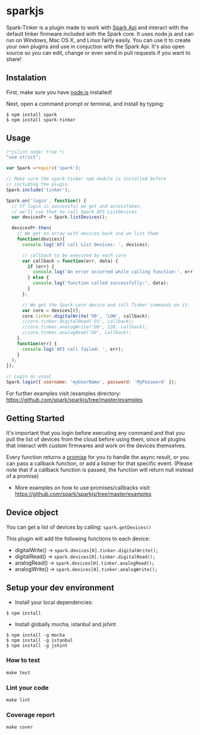 sparkjs
=======

Spark-Tinker is a plugin made to work with [Spark Api](https://github.com/spark/spark-tinker)
and interact with the default tinker firmware included with the Spark core.
It uses node.js and can run on Windows, Mac OS X, and Linux fairly easily.
You can use it to create your own plugins and use in conjuction with the Spark Api.
It's also open source so you can edit, change or even send in pull requests if you want to share!

## Instalation

First, make sure you have [node.js](http://nodejs.org/) installed!

Next, open a command prompt or terminal, and install by typing:

```shell
$ npm install spark
$ npm install spark-tinker
```

## Usage

```javascript
/*jslint node: true */
"use strict";

var Spark =require('spark');

// Make sure the spark-tinker npm module is installed before
// including the plugin.
Spark.include('tinker');

Spark.on('login', function() {
  // If login is successful we get and accessToken,
  // we'll use that to call Spark API ListDevices
  var devicesPr = Spark.listDevices();

  devicesPr.then(
    // We get an array with devices back and we list them
    function(devices){
      console.log('API call List Devices: ', devices);

      // callback to be executed by each core
      var callback = function(err, data) {
        if (err) {
          console.log('An error occurred while calling function:', err);
        } else {
          console.log('function called successfully:', data);
        }
      };

      // We get the Spark core device and call Tinker commands on it:
      var core = devices[0];
      core.tinker.digitalWrite('D0', 'LOW', callback);
      //core.tinker.digitalRead('D1', callback);
      //core.tinker.analogWrite('D0', 128, callback);
      //core.tinker.analogRead('D0', callback);
    },
    function(err) {
      console.log('API call failed: ', err);
    }
  );
});

// Login as usual
Spark.login({ username: 'myUserName', password: 'MyPassword' });

```

For further examples visit /examples directory: https://github.com/spark/sparkjs/tree/master/examples

## Getting Started

It's important that you login before executing any command and that you pull the list of devices from the cloud
before using them, since all plugins that interact with custom firmwares and work on the devices themselves.

Every function returns a [promise](http://promisesaplus.com/) for you to handle the async result,
or you can pass a callback function, or add a listner for that specific event.
(Please note that if a callback function is passed, the function will return null instead of a promise)

* More examples on how to use promises/callbacks visit: https://github.com/spark/sparkjs/tree/master/examples

## Device object

You can get a list of devices by calling: `spark.getDevices()`

This plugin will add the following functions to each device:

* digitalWrite() -> `spark.devices[0].tinker.digitalWrite();`
* digitalRead() -> `spark.devices[0].tinker.digitalRead();`
* analogRead() -> `spark.devices[0].tinker.analogRead();`
* analogWrite() -> `spark.devices[0].tinker.analogWrite();`

## Setup your dev environment

* Install your local dependencies:

```shell
$ npm install
```

* Install globally mocha, istanbul and jshint

```shell
$ npm install -g mocha
$ npm install -g istanbul
$ npm install -g jshint
```

### How to test

`make test`

### Lint your code

`make lint`

### Coverage report

`make cover`
